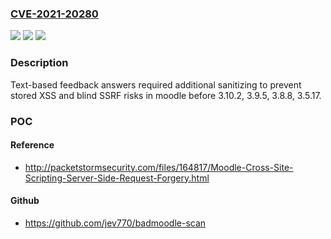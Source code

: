 ### [CVE-2021-20280](https://cve.mitre.org/cgi-bin/cvename.cgi?name=CVE-2021-20280)
![](https://img.shields.io/static/v1?label=Product&message=moodle&color=blue)
![](https://img.shields.io/static/v1?label=Version&message=Fixed%20in%203.10.2%2C%203.9.5%2C%203.8.8%2C%203.5.17%20&color=brightgreen)
![](https://img.shields.io/static/v1?label=Vulnerability&message=CWE-79&color=brightgreen)

### Description

Text-based feedback answers required additional sanitizing to prevent stored XSS and blind SSRF risks in moodle before 3.10.2, 3.9.5, 3.8.8, 3.5.17.

### POC

#### Reference
- http://packetstormsecurity.com/files/164817/Moodle-Cross-Site-Scripting-Server-Side-Request-Forgery.html

#### Github
- https://github.com/jev770/badmoodle-scan

